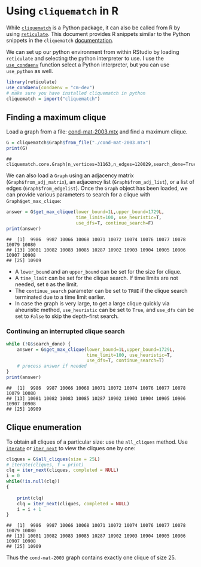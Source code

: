 Using `cliquematch` in R
================

While [`cliquematch`](https://github.com/ahgamut/cliquematch) is a
Python package, it can also be called from R by using
[`reticulate`](https://rstudio.github.io/reticulate/). This document
provides R snippets similar to the Python snippets in the `cliquematch`
[documentation](https://cliquematch.readthedocs.io/en/stable/user.html).

We can set up our python environment from within RStudio by loading
`reticulate` and selecting the python interpreter to use. I use the
[`use_condaenv`](https://rstudio.github.io/reticulate/reference/use_python.html)
function select a Python interpreter, but you can use `use_python` as
well.

``` r
library(reticulate)
use_condaenv(condaenv = "cm-dev")
# make sure you have installed cliquematch in python
cliquematch = import("cliquematch")
```

## Finding a maximum clique

Load a graph from a file:
[cond-mat-2003.mtx](https://sparse.tamu.edu/Newman/cond-mat-2003) and
find a maximum clique.

``` r
G = cliquematch$Graph$from_file("./cond-mat-2003.mtx")
print(G)
```

    ## cliquematch.core.Graph(n_vertices=31163,n_edges=120029,search_done=True)

We can also load a `Graph` using an adjacency matrix
(`Graph$from_adj_matrix`), an adjacency list (`Graph$from_adj_list`), or
a list of edges (`Graph$from_edgelist`). Once the `Graph` object has
been loaded, we can provide various parameters to search for a clique
with `Graph$get_max_clique`:

``` r
answer = G$get_max_clique(lower_bound=1L,upper_bound=1729L, 
                          time_limit=100, use_heuristic=T,
                          use_dfs=T, continue_search=F)
print(answer)
```

    ##  [1]  9986  9987 10066 10068 10071 10072 10074 10076 10077 10078 10079 10080
    ## [13] 10081 10082 10083 10085 10287 10902 10903 10904 10905 10906 10907 10908
    ## [25] 10909

  - A `lower_bound` and an `upper_bound` can be set for the size for
    clique.
  - A `time_limit` can be set for the clique search. If time limits are
    not needed, set `0` as the limit.
  - The `continue_search` parameter can be set to `TRUE` if the clique
    search terminated due to a time limit earlier.
  - In case the graph is very large, to get a large clique quickly via
    aheuristic method, `use_heuristic` can be set to `True`, and
    `use_dfs` can be set to `False` to skip the depth-first search.

### Continuing an interrupted clique search

``` r
while (!G$search_done) {
    answer = G$get_max_clique(lower_bound=1L,upper_bound=1729L, 
                              time_limit=100, use_heuristic=T, 
                              use_dfs=T, continue_search=T)
    # process answer if needed
}
print(answer)
```

    ##  [1]  9986  9987 10066 10068 10071 10072 10074 10076 10077 10078 10079 10080
    ## [13] 10081 10082 10083 10085 10287 10902 10903 10904 10905 10906 10907 10908
    ## [25] 10909

## Clique enumeration

To obtain all cliques of a particular size: use the `all_cliques`
method. Use
[`iterate`](https://rstudio.github.io/reticulate/reference/iterate.html)
or
[`iter_next`](https://rstudio.github.io/reticulate/reference/iterate.html)
to view the cliques one by one:

``` r
cliques = G$all_cliques(size = 25L)
# iterate(cliques, f = print)
clq = iter_next(cliques, completed = NULL)
i = 0
while(!is.null(clq))
{
    
    print(clq)
    clq = iter_next(cliques, completed = NULL)
    i = i + 1
}
```

    ##  [1]  9986  9987 10066 10068 10071 10072 10074 10076 10077 10078 10079 10080
    ## [13] 10081 10082 10083 10085 10287 10902 10903 10904 10905 10906 10907 10908
    ## [25] 10909

Thus the `cond-mat-2003` graph contains exactly one clique of size 25.
